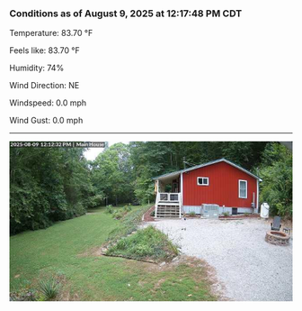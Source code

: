 ### Conditions as of August 9, 2025 at 12:17:48 PM CDT 

Temperature: 83.70 &deg;F

Feels like: 83.70 &deg;F

Humidity: 74%

Wind Direction: NE

Windspeed: 0.0 mph

Wind Gust: 0.0 mph

---

<img src="./images/latest.jpeg"/>

